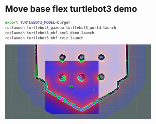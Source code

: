 # Move base flex turtlebot3 demo

```sh
export TURTLEBOT3_MODEL=burger
roslaunch turtlebot3_gazebo turtlebot3_world.launch
roslaunch turtlebot3_mbf amcl_demo.launch
roslaunch turtlebot3_mbf rviz.launch
```
![](./demo.gif)
